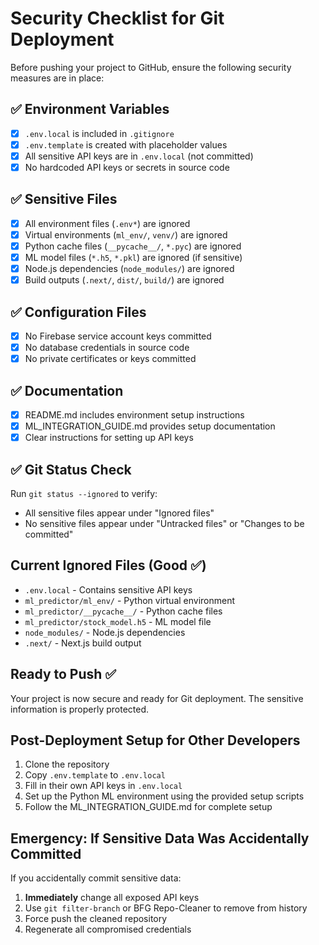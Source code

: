 # Security Checklist for Git Deployment

Before pushing your project to GitHub, ensure the following security measures are in place:

## ✅ Environment Variables
- [x] `.env.local` is included in `.gitignore`
- [x] `.env.template` is created with placeholder values
- [x] All sensitive API keys are in `.env.local` (not committed)
- [x] No hardcoded API keys or secrets in source code

## ✅ Sensitive Files
- [x] All environment files (`.env*`) are ignored
- [x] Virtual environments (`ml_env/`, `venv/`) are ignored
- [x] Python cache files (`__pycache__/`, `*.pyc`) are ignored
- [x] ML model files (`*.h5`, `*.pkl`) are ignored (if sensitive)
- [x] Node.js dependencies (`node_modules/`) are ignored
- [x] Build outputs (`.next/`, `dist/`, `build/`) are ignored

## ✅ Configuration Files
- [x] No Firebase service account keys committed
- [x] No database credentials in source code
- [x] No private certificates or keys committed

## ✅ Documentation
- [x] README.md includes environment setup instructions
- [x] ML_INTEGRATION_GUIDE.md provides setup documentation
- [x] Clear instructions for setting up API keys

## ✅ Git Status Check
Run `git status --ignored` to verify:
- All sensitive files appear under "Ignored files"
- No sensitive files appear under "Untracked files" or "Changes to be committed"

## Current Ignored Files (Good ✅)
- `.env.local` - Contains sensitive API keys
- `ml_predictor/ml_env/` - Python virtual environment
- `ml_predictor/__pycache__/` - Python cache files
- `ml_predictor/stock_model.h5` - ML model file
- `node_modules/` - Node.js dependencies
- `.next/` - Next.js build output

## Ready to Push ✅
Your project is now secure and ready for Git deployment. The sensitive information is properly protected.

## Post-Deployment Setup for Other Developers
1. Clone the repository
2. Copy `.env.template` to `.env.local`
3. Fill in their own API keys in `.env.local`
4. Set up the Python ML environment using the provided setup scripts
5. Follow the ML_INTEGRATION_GUIDE.md for complete setup

## Emergency: If Sensitive Data Was Accidentally Committed
If you accidentally commit sensitive data:
1. **Immediately** change all exposed API keys
2. Use `git filter-branch` or BFG Repo-Cleaner to remove from history
3. Force push the cleaned repository
4. Regenerate all compromised credentials
